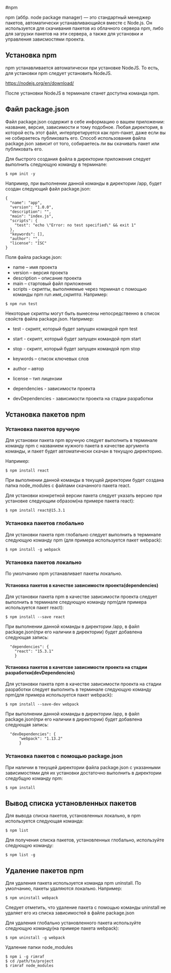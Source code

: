 #npm

npm (аббр. node package manager) — это стандартный менеджер пакетов, автоматически устанавливающийся вместе с Node.js. Он используется для скачивания пакетов из облачного сервера npm, либо для загрузки пакетов на эти сервера, 
а также для установки и управления зависмостями проекта. 

## Установка npm 

npm устанавливается автоматически при установке NodeJS. То есть, для установки npm следует установить NodeJS. 

https://nodejs.org/en/download/ 

После установки NodeJS в терминале станет доступна команда npm. 

## Файл package.json 

Файл package.json содержит в себе информацию о вашем приложении: название, версия, зависимости и тому подобное. Любая директория, в которой есть этот файл, интерпретируется как npm-пакет, даже если вы не собираетесь публиковать его.
Способ использования файла package.json зависит от того, собираетесь ли вы скачивать пакет или публиковать его. 

Для быстрого создания файла в директории приложения следует выполнить следующую команду в терминале: 

```
$ npm init -y
``` 

Например, при выполнении данной команды в директории /app, будет создан следующий файл package.json: 

```
{
  "name": "app",
  "version": "1.0.0",
  "description": "",
  "main": "index.js",
  "scripts": {
    "test": "echo \"Error: no test specified\" && exit 1"
  },
  "keywords": [],
  "author": "",
  "license": "ISC"
}

``` 
Поля файла package.json: 

* name – имя проекта
* version – версия проекта
* description – описание проекта
* main – стартовый файл приложения 
* scripts - скрипты, выполняемые через терминал с помощью команды npm run *имя_скрипта*. Например:  

```
$ npm run test 
```

Некоторые скрипты могут быть вынесены непосредственно в список свойств файла package.json. Например: 

* test - скрипт, который будет запущен командой npm test
* start - скрипт, который будет запущен командой npm start 
* stop - скрипт, который будет запущен командой npm stop 

* keywords – список ключевых слов
* author – автор
* license – тип лицензии 
	
* dependencies - зависимости проекта
* devDependencies -  зависимости  проекта на стадии разработки
	
## Установка пакетов npm

### Установка пакетов вручную 

Для установки пакета npm вручную следует выполнить в терминале команду npm с названием нужного пакета в качестве аргумента команды, и пакет будет автоматически скачан в текущую директорию. 

Например: 

```
$ npm install react

``` 

При выполнении данной команды в текущей директории будет создана папка node_modules с файлами скачанного пакета react. 

Для установки конкретной версии пакета следует указать версию при установке следующим образом(на примере пакета react): 

```
$ npm install react@15.3.1 
``` 


### Установка пакетов глобально 

Для установки пакета npm глобально следует выполнить в терминале следующую команду npm (для примера используется пакет webpack): 

```
$ npm install -g webpack
```

### Установка пакетов локально 

По умолчанию npm устанавливает пакеты локально.

#### Установка пакетов в качестве зависимости проекта(dependencies) 

Для установки пакета npm в качестве зависимости проекта следует выполнить в терминале следующую команду npm(для примера используется пакет react): 

```
$ npm install --save react
```

При выполнении данной команды в директории /app, в файл package.json(при его наличии в директории) будет добавлена следующая запись: 

```
  "dependencies": {
    "react": "15.3.1"
	}
```

#### Установка пакетов в качетсве зависимости проекта на стадии разработки(devDependencies) 

Для установки пакета npm в качестве зависимости проекта на стадии разработки следует выполнить в терминале следующую команду npm(для примера используется пакет webpack): 
```
$ npm install --save-dev webpack  
``` 

При выполнении данной команды в директории /app, в файл package.json(при его наличии в директории) будет добавлена следующая запись: 

```
  "devDependencies": {
      "webpack": "1.13.2"
	  }
```


### Установка пакетов с помощью package.json  

При наличии в текущей директории файла package.json с указанными зависимостями для их установки достаточно выполнить в директории следубщую команду npm: 

```
$ npm install 
``` 

## Вывод списка установленных пакетов 

Для вывода списка пакетов, установленных локально, в npm используется следующая команда:  
```
$ npm list
```

Для получения списка пакетов, установленных глобально, используйте следующую команду: 
```
$ npm list -g 
``` 

## Удаление пакетов npm 

Для удаления пакета используется команда npm uninstall. По умолчанию, пакеты удаляются локально. Например: 

```
$ npm uninstall webpack
```

Следует отметить, что удаление пакета с помощью команды uninstall не удаляет его из списка зависимостей в файле package.json 

Для удаления глобально установленного пакета используйте следующую команду(на примере пакета webpack): 

```
$ npm uninstall -g webpack
```
Удаление папки node_modules
```
$ npm i -g rimraf
$ cd /path/to/project
$ rimraf node_modules
```









